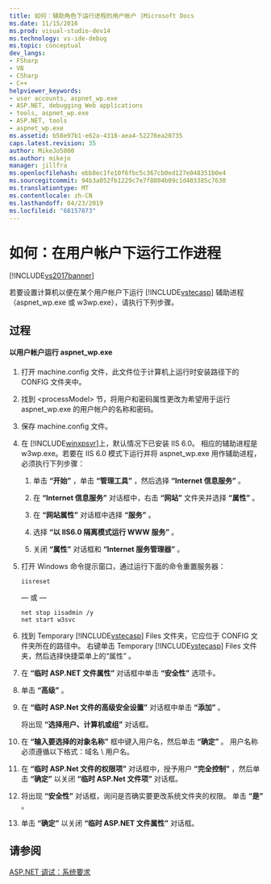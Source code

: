 ```yaml
---
title: 如何：辅助角色下运行进程的用户帐户 |Microsoft Docs
ms.date: 11/15/2016
ms.prod: visual-studio-dev14
ms.technology: vs-ide-debug
ms.topic: conceptual
dev_langs:
- FSharp
- VB
- CSharp
- C++
helpviewer_keywords:
- user accounts, aspnet_wp.exe
- ASP.NET, debugging Web applications
- tools, aspnet_wp.exe
- ASP.NET, tools
- aspnet_wp.exe
ms.assetid: b58e97b1-e62a-4318-aea4-52276ea20735
caps.latest.revision: 35
author: MikeJo5000
ms.author: mikejo
manager: jillfra
ms.openlocfilehash: ebb8ec1fe10f6fbc5c367cb0ed127e048351b0e4
ms.sourcegitcommit: 94b3a052fb1229c7e7f8804b09c1d403385c7630
ms.translationtype: MT
ms.contentlocale: zh-CN
ms.lasthandoff: 04/23/2019
ms.locfileid: "68157873"
---
```

# <a name="how-to-run-the-worker-process-under-a-user-account"></a>如何：在用户帐户下运行工作进程
[!INCLUDE[vs2017banner](../includes/vs2017banner.md)]

若要设置计算机以便在某个用户帐户下运行 [!INCLUDE[vstecasp](../includes/vstecasp-md.md)] 辅助进程（aspnet_wp.exe 或 w3wp.exe），请执行下列步骤。  
  
## <a name="procedure"></a>过程  
  
#### <a name="to-run-aspnetwpexe-under-a-user-account"></a>以用户帐户运行 aspnet_wp.exe  
  
1. 打开 machine.config 文件，此文件位于计算机上运行时安装路径下的 CONFIG 文件夹中。  
  
2. 找到 &lt;processModel&gt; 节，将用户和密码属性更改为希望用于运行 aspnet_wp.exe 的用户帐户的名称和密码。  
  
3. 保存 machine.config 文件。  
  
4. 在 [!INCLUDE[winxpsvr](../includes/winxpsvr-md.md)]上，默认情况下已安装 IIS 6.0。 相应的辅助进程是 w3wp.exe。若要在 IIS 6.0 模式下运行并将 aspnet_wp.exe 用作辅助进程，必须执行下列步骤：  
  
    1. 单击 **“开始”** ，单击 **“管理工具”** ，然后选择 **“Internet 信息服务”** 。  
  
    2. 在 **“Internet 信息服务”** 对话框中，右击 **“网站”** 文件夹并选择 **“属性”** 。  
  
    3. 在 **“网站属性”** 对话框中选择 **“服务”** 。  
  
    4. 选择 **“以 IIS6.0 隔离模式运行 WWW 服务”** 。  
  
    5. 关闭 **“属性”** 对话框和 **“Internet 服务管理器”** 。  
  
5. 打开 Windows 命令提示窗口，通过运行下面的命令重置服务器：  
  
    ```  
    iisreset  
    ```  

    — 或 —  
  
    ```  
    net stop iisadmin /y  
    net start w3svc  
    ```  
  
6. 找到 Temporary [!INCLUDE[vstecasp](../includes/vstecasp-md.md)] Files 文件夹，它应位于 CONFIG 文件夹所在的路径中。 右键单击 Temporary [!INCLUDE[vstecasp](../includes/vstecasp-md.md)] Files 文件夹，然后选择快捷菜单上的“属性”  。  
  
7. 在 **“临时 ASP.NET 文件属性”** 对话框中单击 **“安全性”** 选项卡。  
  
8. 单击 **“高级”** 。  
  
9. 在 **“临时 ASP.Net 文件的高级安全设置”** 对话框中单击 **“添加”** 。  
  
    将出现 **“选择用户、计算机或组”** 对话框。  
  
10. 在 **“输入要选择的对象名称”** 框中键入用户名，然后单击 **“确定”** 。 用户名称必须遵循以下格式：域名 \ 用户名。  
  
11. 在 **“临时 ASP.Net 文件的权限项”** 对话框中，授予用户 **“完全控制”** ，然后单击 **“确定”** 以关闭 **“临时 ASP.Net 文件项”** 对话框。  
  
12. 将出现 **“安全性”** 对话框，询问是否确实要更改系统文件夹的权限。 单击 **“是”** 。  
  
13. 单击 **“确定”** 以关闭 **“临时 ASP.NET 文件属性”** 对话框。  
  
## <a name="see-also"></a>请参阅  
[ASP.NET 调试：系统要求](../debugger/aspnet-debugging-system-requirements.md)  
